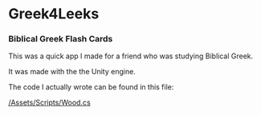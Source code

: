 # Greek4Leeks
### Biblical Greek Flash Cards

This was a quick app I made for a friend who was studying Biblical Greek.

It was made with the the Unity engine. 

The code I actually wrote can be found in this file:

[/Assets/Scripts/Wood.cs](https://github.com/BoksBurger/greek-4-leeks/blob/e53bffc14b2ef3e10fa9ab4e7b8a47628f6c7660/Assets/Scripts/Woord.cs)
